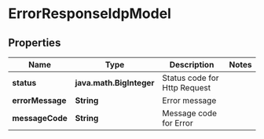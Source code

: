 

# ErrorResponseIdpModel


## Properties

| Name | Type | Description | Notes |
|------------ | ------------- | ------------- | -------------|
|**status** | **java.math.BigInteger** | Status code for Http Request |  |
|**errorMessage** | **String** | Error message |  |
|**messageCode** | **String** | Message code for Error |  |



